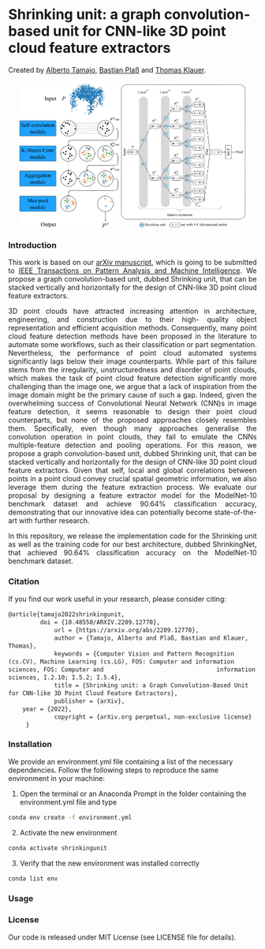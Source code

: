 # Shrinking unit: a graph convolution-based unit for CNN-like 3D point cloud feature extractors
Created by <a href="https://albertotamajo.github.io/" target="_blank">Alberto Tamajo</a>, <a href="https://i3mainz.hs-mainz.de/team/bastianplass/" target="_blank">Bastian Plaß</a> and <a href="https://i3mainz.hs-mainz.de/team/thomasklauer/" target="_blank">Thomas Klauer</a>.

<p align="center">
  <img src="https://github.com/albertotamajo/Shrinking-unit/blob/main/doc/ShrinkingUnitIllustrated.png", width="40%", height="40%"/>
  <img src="https://github.com/albertotamajo/Shrinking-unit/blob/main/doc/ShrinkingNet.png", width="50%", height="50%"/>
</p>

### Introduction
<p align="justify">
This work is based on our <a href="https://arxiv.org/abs/2209.12770">arXiv manuscript</a>, which is going to be submitted to <a href="https://ieeexplore.ieee.org/xpl/RecentIssue.jsp?punumber=34">IEEE Transactions on Pattern Analysis and Machine Intelligence</a>. We propose a graph convolution-based unit, dubbed Shrinking unit, that can be stacked vertically and horizontally for the design of CNN-like 3D point cloud feature extractors.
</p>
<p align="justify">
3D point clouds have attracted increasing attention in architecture, engineering, and construction due to their high- quality object representation and efficient acquisition methods. Consequently, many point cloud feature detection methods have been proposed in the literature to automate some workflows, such as their classification or part segmentation. Nevertheless, the performance of point cloud automated systems significantly lags below their image counterparts. While part of this failure stems from the irregularity, unstructuredness and disorder of point clouds, which makes the task of point cloud feature detection significantly more challenging than the image one, we argue that a lack of inspiration from the image domain might be the primary cause of such a gap. Indeed, given the overwhelming
success of Convolutional Neural Network (CNN)s in image feature detection, it seems reasonable to design their point cloud counterparts, but none of the proposed approaches closely resembles them. Specifically, even though many approaches generalise the convolution operation in point clouds, they fail to emulate the
CNNs multiple-feature detection and pooling operations. For this reason, we propose a graph convolution-based unit, dubbed Shrinking unit, that can be stacked vertically and horizontally for the design of CNN-like 3D point cloud feature extractors. Given that self, local and global correlations between points in a point cloud convey crucial spatial geometric information, we also leverage them during the feature extraction process. We evaluate our proposal by designing a feature extractor model for the ModelNet-10 benchmark dataset and achieve 90.64% classification accuracy, demonstrating that our innovative idea can potentially become state-of-the-art with further research.
</p>
<p align="justify">
In this repository, we release the implementation code for the Shrinking unit as well as the training code for our best architecture, dubbed ShrinkingNet, that achieved 90.64% classification accuracy on the ModelNet-10 benchmark dataset.
</p>

### Citation
If you find our work useful in your research, please consider citing:

	@article{tamajo2022shrinkingunit,
  	         doi = {10.48550/ARXIV.2209.12770},
                 url = {https://arxiv.org/abs/2209.12770},
                 author = {Tamajo, Alberto and Plaß, Bastian and Klauer, Thomas},
                 keywords = {Computer Vision and Pattern Recognition (cs.CV), Machine Learning (cs.LG), FOS: Computer and information sciences, FOS: Computer and                                information sciences, I.2.10; I.5.2; I.5.4},
                 title = {Shrinking unit: a Graph Convolution-Based Unit for CNN-like 3D Point Cloud Feature Extractors},
                 publisher = {arXiv},
		year = {2022},
                 copyright = {arXiv.org perpetual, non-exclusive license}
		 }
### Installation
We provide an environment.yml file containing a list of the necessary dependencies.
Follow the following steps to reproduce the same environment in your machine:
1) Open the terminal or an Anaconda Prompt in the folder containing the environment.yml file and type
```bash
conda env create -f environment.yml
```
2) Activate the new environment
```bash
conda activate shrinkingunit
```
3) Verify that the new environment was installed correctly
```bash
conda list env
```
### Usage

### License
Our code is released under MIT License (see LICENSE file for details).
